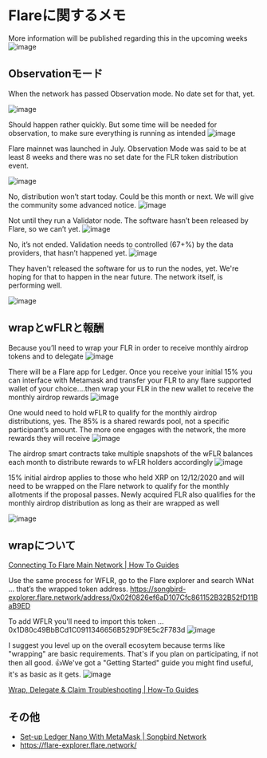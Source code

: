 # Flareに関するメモ

More information will be published regarding this in the upcoming weeks
![image](https://user-images.githubusercontent.com/2118539/188477535-37217535-4711-4f69-b41a-fc4c4915863e.png)



Observationモード
---
When the network has passed Observation mode. No date set for that, yet.

![image](https://user-images.githubusercontent.com/2118539/188472483-c14006b9-1a41-48f8-9d24-769795b21a28.png)

Should happen rather quickly. But some time will be needed for observation, to make sure everything is running as intended
![image](https://user-images.githubusercontent.com/2118539/188472747-3232335a-e6ba-4fd9-bce5-8400fa99c564.png)

Flare mainnet was launched in July. Observation Mode was said to be at least 8 weeks and there was no set date for the FLR token distribution event. 

![image](https://user-images.githubusercontent.com/2118539/188474311-de152359-1e02-4c05-911d-32fae6923eb4.png)

No, distribution won’t start today. Could be this month or next. We will give the community some advanced notice.
![image](https://user-images.githubusercontent.com/2118539/188473259-ad990fae-a0cd-401f-bcb3-a8150488e013.png)

Not until they run a Validator node. The software hasn’t been released by Flare, so we can’t yet.
![image](https://user-images.githubusercontent.com/2118539/188475190-e8864601-a3c4-4518-ac78-1814fb7ad5e3.png)

No, it’s not ended. Validation needs to controlled (67+%) by the data providers, that hasn’t happened yet.
![image](https://user-images.githubusercontent.com/2118539/188475319-faabe6fe-36d1-45d7-a977-999f3d45a8b1.png)

They haven't released the software for us to run the nodes, yet. We're hoping for that to happen in the near future. The network itself, is performing well.

![image](https://user-images.githubusercontent.com/2118539/188475443-b54485e0-06e7-4f9c-b665-7c705ed937ee.png)


wrapとwFLRと報酬
---
Because you’ll need to wrap your FLR in order to receive monthly airdrop tokens and to delegate
![image](https://user-images.githubusercontent.com/2118539/188473046-d08e23ec-d6b3-4090-99ca-e7d934e316a9.png)

There will be a Flare app for Ledger. Once you receive your initial 15% you can interface with Metamask and transfer your FLR to any flare supported wallet of your choice….then wrap your FLR in the new wallet to receive the monthly airdrop rewards 
![image](https://user-images.githubusercontent.com/2118539/188473558-9f77e72e-80d9-43fa-9632-7cd1078f6f8f.png)

One would need to hold wFLR to qualify for the monthly airdrop distributions, yes. The 85% is a shared rewards pool, not a specific participant’s amount. The more one engages with the network, the more rewards they will receive 
![image](https://user-images.githubusercontent.com/2118539/188473670-27c3bc66-02e0-4ba5-af95-2f6f6c4daf2b.png)

The airdrop smart contracts take multiple snapshots of the wFLR balances each month to distribute rewards to wFLR holders accordingly 
![image](https://user-images.githubusercontent.com/2118539/188473919-55631d48-a465-4165-9af6-996780c88a91.png)

15% initial airdrop applies to those who held  XRP on 12/12/2020 and will need to be wrapped on the Flare network to qualify for the monthly allotments if the proposal passes. Newly acquired FLR also qualifies for the monthly airdrop distribution as long as their are wrapped as well

![image](https://user-images.githubusercontent.com/2118539/188474047-89f6bee5-c1f3-477f-a469-ad41703e7c6d.png)

wrapについて
---
[Connecting To Flare Main Network | How To Guides](https://www.ftso.au/how-to-guides/2022/08/18/connecting-to-flare-main-network.html)

Use the same process for WFLR, go to the Flare explorer and search WNat … that’s the wrapped token address.
https://songbird-explorer.flare.network/address/0x02f0826ef6aD107Cfc861152B32B52fD11BaB9ED

To add WFLR you'll need to import this token ... 0x1D80c49BbBCd1C0911346656B529DF9E5c2F783d
![image](https://user-images.githubusercontent.com/2118539/188476159-6d9a29c8-8222-45b6-8f1c-f9c1aa1be778.png)

I suggest you level up on the overall ecosytem because terms like "wrapping" are basic requirements. That's if you plan on participating, if not then all good. 👍We've got a "Getting Started" guide you might find useful, it's as basic as it gets. 
![image](https://user-images.githubusercontent.com/2118539/188476346-c6756253-841d-4d81-8fd7-a547a86cc28d.png)

[Wrap, Delegate & Claim Troubleshooting | How-To Guides](https://www.ftso.au/songbird-network/2021/11/29/wrap-delegate-claim-troubleshooting-guide.html)


その他
---
- [Set-up Ledger Nano With MetaMask | Songbird Network](https://www.ftso.au/songbird-network/2021/10/04/setup-ledger-nano-with-metamask.html)
- https://flare-explorer.flare.network/
